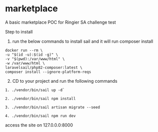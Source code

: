 # marketplace
A basic marketplace POC for Ringier SA challenge test

Step to install

1. run the below commands to install sail and it will run composer install
```
docker run --rm \
-u "$(id -u):$(id -g)" \
-v "$(pwd):/var/www/html" \
-w /var/www/html \
laravelsail/php82-composer:latest \
composer install --ignore-platform-reqs
```

2. CD to your project and run the following commands

```
1. ./vendor/bin/sail up -d`

2. ./vendor/bin/sail npm install

3. ./vendor/bin/sail artisan migrate --seed

4. ./vendor/bin/sail npm run dev

```
access the site on 127.0.0.0:8000

